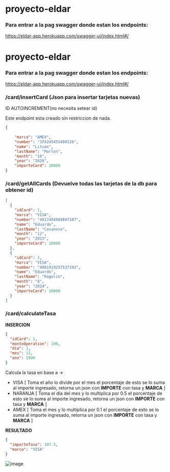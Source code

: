 # proyecto-eldar

### Para entrar a la pag swagger donde estan los endpoints:

https://eldar-app.herokuapp.com/swagger-ui/index.html#/
# proyecto-eldar

### Para entrar a la pag swagger donde estan los endpoints:

https://eldar-app.herokuapp.com/swagger-ui/index.html#/

### /card/insertCard (Json para insertar tarjetas nuevas)

ID AUTOINCREMENT(no necesita setear id)

Este endpoint esta creado sin restriccion de nada.

```json 
{
 
    "marca": "AMEX",
    "number": "374245455400126",
    "name": "Lituan",
    "lastName": "Marlon",
    "month": "10",
    "year": "2026",
    "importeCard": 20000
}
```

### /card/getAllCards (Devuelve todas las tarjetas de la db para obtener id)
```json 
[
  {
    "idCard": 1,
    "marca": "VISA",
    "number": "4917484589897107",
    "name": "Eduardo",
    "lastName": "Casanova",
    "month": "12",
    "year": "2023",
    "importeCard": 10000
  },
  {
    "idCard": 2,
    "marca": "VISA",
    "number": "4001919257537193",
    "name": "Eduardo",
    "lastName": "Rogelio",
    "month": "8",
    "year": "2024",
    "importeCard": 10000
  }
]
```

### /card/calculateTasa 

**INSERCION**
```json 
{
  "idCard": 1,
  "montoOperation": 100,
  "dia": 1,
  "mes": 12,
  "ano": 1990
}
```
Calcula la tasa en base a ->

* VISA [ Toma el año lo divide por el mes el porcentaje de esto se lo suma al importe ingresado, retorna un json con **IMPORTE** con tasa y **MARCA** ]
* NARANJA [ Toma el día del mes y lo multiplica por 0.5 el porcentaje de esto se lo suma al importe ingresado, retorna un json con **IMPORTE** con tasa y **MARCA** ]
* AMEX [ Toma el mes y lo multiplica por 0.1 el porcentaje de esto se lo suma al importe ingresado, retorna un json con **IMPORTE** con tasa y **MARCA** ]

**RESULTADO**
```json
{
  "importeTasa": 107.5,
  "marca": "VISA"
}
```

![image](https://user-images.githubusercontent.com/20959371/190888433-ee4b1669-46ef-43e8-b532-2e4d5a2356b7.png)
